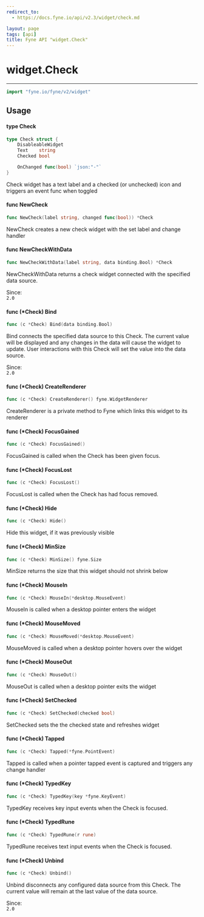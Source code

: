 ```yaml
---
redirect_to:
  - https://docs.fyne.io/api/v2.3/widget/check.md

layout: page
tags: [api]
title: Fyne API "widget.Check"
---
```



# widget.Check
---
```go
import "fyne.io/fyne/v2/widget"
```

## Usage

#### type Check

```go
type Check struct {
	DisableableWidget
	Text    string
	Checked bool

	OnChanged func(bool) `json:"-"`
}
```

Check widget has a text label and a checked (or unchecked) icon and triggers an event func when toggled

#### func  NewCheck

```go
func NewCheck(label string, changed func(bool)) *Check
```
NewCheck creates a new check widget with the set label and change handler

#### func  NewCheckWithData

```go
func NewCheckWithData(label string, data binding.Bool) *Check
```
NewCheckWithData returns a check widget connected with the specified data source.


<div class="since">Since: <code>
2.0</code></div>

#### func (*Check) Bind

```go
func (c *Check) Bind(data binding.Bool)
```
Bind connects the specified data source to this Check. The current value will be displayed and any changes in the data will cause the widget to update. User interactions with this Check will set the value into the data source.


<div class="since">Since: <code>
2.0</code></div>

#### func (*Check) CreateRenderer

```go
func (c *Check) CreateRenderer() fyne.WidgetRenderer
```
CreateRenderer is a private method to Fyne which links this widget to its renderer

#### func (*Check) FocusGained

```go
func (c *Check) FocusGained()
```
FocusGained is called when the Check has been given focus.

#### func (*Check) FocusLost

```go
func (c *Check) FocusLost()
```
FocusLost is called when the Check has had focus removed.

#### func (*Check) Hide

```go
func (c *Check) Hide()
```
Hide this widget, if it was previously visible

#### func (*Check) MinSize

```go
func (c *Check) MinSize() fyne.Size
```
MinSize returns the size that this widget should not shrink below

#### func (*Check) MouseIn

```go
func (c *Check) MouseIn(*desktop.MouseEvent)
```
MouseIn is called when a desktop pointer enters the widget

#### func (*Check) MouseMoved

```go
func (c *Check) MouseMoved(*desktop.MouseEvent)
```
MouseMoved is called when a desktop pointer hovers over the widget

#### func (*Check) MouseOut

```go
func (c *Check) MouseOut()
```
MouseOut is called when a desktop pointer exits the widget

#### func (*Check) SetChecked

```go
func (c *Check) SetChecked(checked bool)
```
SetChecked sets the the checked state and refreshes widget

#### func (*Check) Tapped

```go
func (c *Check) Tapped(*fyne.PointEvent)
```
Tapped is called when a pointer tapped event is captured and triggers any change handler

#### func (*Check) TypedKey

```go
func (c *Check) TypedKey(key *fyne.KeyEvent)
```
TypedKey receives key input events when the Check is focused.

#### func (*Check) TypedRune

```go
func (c *Check) TypedRune(r rune)
```
TypedRune receives text input events when the Check is focused.

#### func (*Check) Unbind

```go
func (c *Check) Unbind()
```
Unbind disconnects any configured data source from this Check. The current value will remain at the last value of the data source.


<div class="since">Since: <code>
2.0</code></div>
